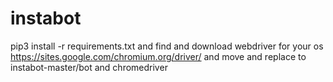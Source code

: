 # instabot
pip3 install -r requirements.txt
and find and download webdriver for your os 
https://sites.google.com/chromium.org/driver/
and move and replace to instabot-master/bot and chromedriver
